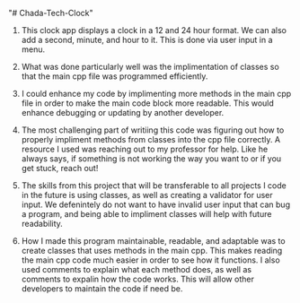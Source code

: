 "# Chada-Tech-Clock" 

1) This clock app displays a clock in a 12 and 24 hour format. We can also add a second, minute, and hour to it.
This is done via user input in a menu.

2) What was done particularly well was the implimentation of classes so that the main cpp file was programmed efficiently.

3) I could enhance my code by implimenting more methods in the main cpp file in order to make the main code block 
more readable. This would enhance debugging or updating by another developer.

4) The most challenging part of writiing this code was figuring out how to properly impliment methods from classes into
the cpp file correctly. A resource I used was reaching out to my professor for help. Like he always says, if something
is not working the way you want to or if you get stuck, reach out!

5) The skills from this project that will be transferable to all projects I code in the future is using classes, as well
as creating a validator for user input. We defenintely do not want to have invalid user input that can bug a program,
and being able to impliment classes will help with future readability.

6) How I made this program maintainable, readable, and adaptable was to create classes that uses methods in the main
cpp. This makes reading the main cpp code much easier in order to see how it functions. I also used comments to 
explain what each method does, as well as comments to expalin how the code works. This will allow other developers
to maintain the code if need be.
